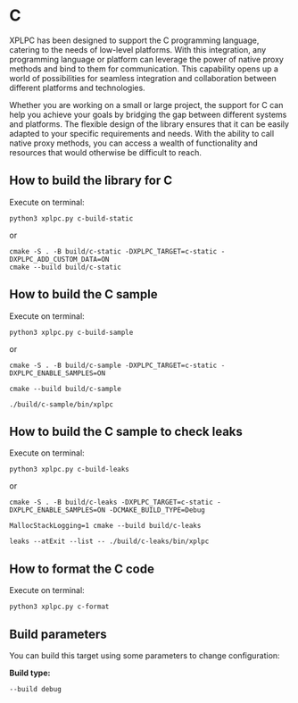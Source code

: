 # C

XPLPC has been designed to support the C programming language, catering to the needs of low-level platforms. With this integration, any programming language or platform can leverage the power of native proxy methods and bind to them for communication. This capability opens up a world of possibilities for seamless integration and collaboration between different platforms and technologies.

Whether you are working on a small or large project, the support for C can help you achieve your goals by bridging the gap between different systems and platforms. The flexible design of the library ensures that it can be easily adapted to your specific requirements and needs. With the ability to call native proxy methods, you can access a wealth of functionality and resources that would otherwise be difficult to reach.

## How to build the library for C

Execute on terminal:

    python3 xplpc.py c-build-static

or

    cmake -S . -B build/c-static -DXPLPC_TARGET=c-static -DXPLPC_ADD_CUSTOM_DATA=ON
    cmake --build build/c-static

## How to build the C sample

Execute on terminal:

    python3 xplpc.py c-build-sample

or

    cmake -S . -B build/c-sample -DXPLPC_TARGET=c-static -DXPLPC_ENABLE_SAMPLES=ON

<!---->

    cmake --build build/c-sample

<!---->

    ./build/c-sample/bin/xplpc

## How to build the C sample to check leaks

Execute on terminal:

    python3 xplpc.py c-build-leaks

or

    cmake -S . -B build/c-leaks -DXPLPC_TARGET=c-static -DXPLPC_ENABLE_SAMPLES=ON -DCMAKE_BUILD_TYPE=Debug

<!---->

    MallocStackLogging=1 cmake --build build/c-leaks

<!---->

    leaks --atExit --list -- ./build/c-leaks/bin/xplpc

## How to format the C code

Execute on terminal:

    python3 xplpc.py c-format

## Build parameters

You can build this target using some parameters to change configuration:

**Build type:**

    --build debug
